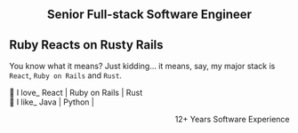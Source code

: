 <h2 align="center"> Senior Full-stack Software Engineer </h2>

## **Ruby** **React**s on **Rust**y **Rails** </br>
You know what it means? Just kidding... it means, say, my major stack is `React`, `Ruby on Rails` and `Rust`.

💖 I love_ React | Ruby on Rails | Rust </br>
💎 I like_ Java | Python | 

<p align="right">12+ Years Software Experience</p>
